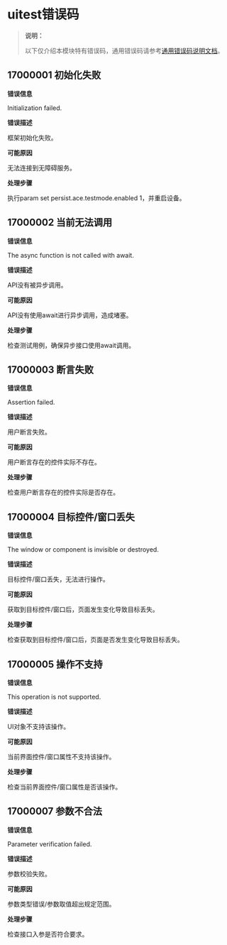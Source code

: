 # uitest错误码

> **说明：**
>
> 以下仅介绍本模块特有错误码，通用错误码请参考[通用错误码说明文档](../errorcode-universal.md)。

## 17000001 初始化失败

**错误信息**

Initialization failed.

**错误描述**

框架初始化失败。

**可能原因**

无法连接到无障碍服务。

**处理步骤**

执行param set persist.ace.testmode.enabled 1，并重启设备。

## 17000002 当前无法调用
**错误信息**

The async function is not called with await.

**错误描述**

API没有被异步调用。

**可能原因**

API没有使用await进行异步调用，造成堵塞。

**处理步骤**

检查测试用例，确保异步接口使用await调用。

## 17000003 断言失败
**错误信息**

Assertion failed.

**错误描述**

用户断言失败。

**可能原因**

用户断言存在的控件实际不存在。

**处理步骤**

检查用户断言存在的控件实际是否存在。

## 17000004 目标控件/窗口丢失
**错误信息**

The window or component is invisible or destroyed.

**错误描述**

目标控件/窗口丢失，无法进行操作。

**可能原因**

获取到目标控件/窗口后，页面发生变化导致目标丢失。

**处理步骤**

检查获取到目标控件/窗口后，页面是否发生变化导致目标丢失。

## 17000005 操作不支持
**错误信息**

This operation is not supported.

**错误描述**

UI对象不支持该操作。

**可能原因**

当前界面控件/窗口属性不支持该操作。

**处理步骤**

检查当前界面控件/窗口属性是否该操作。

## 17000007 参数不合法
**错误信息**

Parameter verification failed.

**错误描述**

参数校验失败。

**可能原因**

参数类型错误/参数取值超出规定范围。

**处理步骤**

检查接口入参是否符合要求。